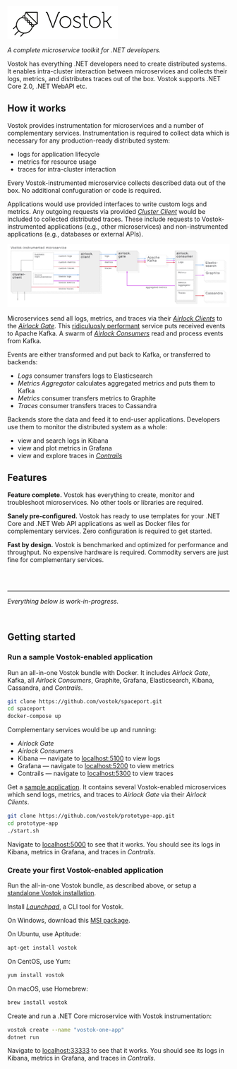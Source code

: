 <br><br>

![Vostok](logo.png)

*A complete microservice toolkit for .NET developers.*

Vostok has everything .NET developers need to create distributed systems. It enables intra-cluster interaction between microservices and collects their logs, metrics, and distributes traces out of the box. Vostok supports .NET Core 2.0, .NET WebAPI etc.

## How it works

Vostok provides instrumentation for microservices and a number of complementary services. Instrumentation is required to collect data which is necessary for any production-ready distributed system:

* logs for application lifecycle
* metrics for resource usage
* traces for intra-cluster interaction

Every Vostok-instrumented microservice collects described data out of the box. No additional confuguration or code is required.

Applications would use provided interfaces to write custom logs and metrics. Any outgoing requests via provided *[Cluster Client](https://github.com/vostok/clusterclient)* would be included to collected distributed traces. These include requests to Vostok-instrumented applications (e.g., other microservices) and non-instrumented applications (e.g., databases or external APIs).

![](blueprint.png)

Microservices send all logs, metrics, and traces via their *[Airlock Clients](https://github.com/vostok/airlock.client)* to the *[Airlock Gate](https://github.com/vostok/airlock.client)*. This [ridiculuosly performant](https://github.com/vostok/core/issues/3) service puts received events to Apache Kafka. A swarm of *[Airlock Consumers](https://github.com/vostok/airlock.consumer)* read and process events from Kafka.

Events are either transformed and put back to Kafka, or transferred to backends:

* *Logs* consumer transfers logs to Elasticsearch
* *Metrics Aggregator* calculates aggregated metrics and puts them to Kafka
* *Metrics* consumer transfers metrics to Graphite
* *Traces* consumer transfers traces to Cassandra

Backends store the data and feed it to end-user applications. Developers use them to monitor the distributed system as a whole:

* view and search logs in Kibana
* view and plot metrics in Grafana
* view and explore traces in *[Contrails](https://github.com/vostok/contrails)*

## Features

**Feature complete.** Vostok has everything to create, monitor and troubleshoot microservices. No other tools or libraries are required.

**Sanely pre-configured.** Vostok has ready to use templates for your .NET Core and .NET Web API applications as well as Docker files for complementary services. Zero configuration is required to get started.

**Fast by design.** Vostok is benchmarked and optimized for performance and throughput. No expensive hardware is required. Commodity servers are just fine for complementary services.

<br><br>

---

*Everything below is work-in-progress.*

<br>

## Getting started

### Run a sample Vostok-enabled application

Run an all-in-one Vostok bundle with Docker. It includes *Airlock Gate*, Kafka, all *Airlock Consumers*, Graphite, Grafana, Elasticsearch, Kibana, Cassandra, and *Contrails*.

```sh
git clone https://github.com/vostok/spaceport.git
cd spaceport
docker-compose up
```

Complementary services would be up and running:

* *Airlock Gate*
* *Airlock Consumers*
* Kibana — navigate to [localhost:5100](http://localhost:5100) to view logs
* Grafana — navigate to [localhost:5200](http://localhost:5200) to view metrics
* Contrails — navigate to [localhost:5300](http://localhost:5100) to view traces

Get a [sample application](https://github.com/vostok/prototype-app). It contains several Vostok-enabled microservices which send logs, metrics, and traces to *Airlock Gate* via their *Airlock Clients*.

```sh
git clone https://github.com/vostok/prototype-app.git
cd prototype-app
./start.sh
```

Navigate to [localhost:5000](http://localhost:5000) to see that it works. You should see its logs in Kibana, metrics in Grafana, and traces in *Contrails*.

### Create your first Vostok-enabled application

Run the all-in-one Vostok bundle, as described above, or setup a [standalone Vostok installation](#).

Install *[Launchpad](https://github.com/vostok/launchpad)*, a CLI tool for Vostok.

On Windows, download this [MSI package](#).

On Ubuntu, use Aptitude:

```sh
apt-get install vostok
```

On CentOS, use Yum:

```sh
yum install vostok
```

On macOS, use Homebrew:

```sh
brew install vostok
```

Create and run a .NET Core microservice with Vostok instrumentation:

```sh
vostok create --name "vostok-one-app"
dotnet run
```

Navigate to [localhost:33333](http://localhost:33333) to see that it works. You should see its logs in Kibana, metrics in Grafana, and traces in *Contrails*.

<!-- Yandex.Metrika counter --> <script type="text/javascript" > (function (d, w, c) { (w[c] = w[c] || []).push(function() { try { w.yaCounter46187796 = new Ya.Metrika({ id:46187796, clickmap:true, trackLinks:true, accurateTrackBounce:true, webvisor:true }); } catch(e) { } }); var n = d.getElementsByTagName("script")[0], s = d.createElement("script"), f = function () { n.parentNode.insertBefore(s, n); }; s.type = "text/javascript"; s.async = true; s.src = "https://mc.yandex.ru/metrika/watch.js"; if (w.opera == "[object Opera]") { d.addEventListener("DOMContentLoaded", f, false); } else { f(); } })(document, window, "yandex_metrika_callbacks"); </script> <noscript><div><img src="https://mc.yandex.ru/watch/46187796" style="position:absolute; left:-9999px;" alt="" /></div></noscript> <!-- /Yandex.Metrika counter -->